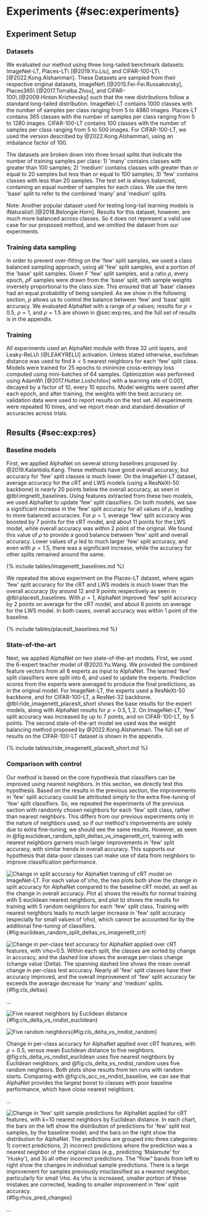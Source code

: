 # Experiments {#sec:experiments}

## Experiment Setup

### Datasets

We evaluated our method using three long-tailed benchmark datasets: ImageNet-LT,
Places-LT\ [@2019.Yu.Liu], and CIFAR-100-LT\ [@2022.Kong.Alshammari]. These
Datasets are sampled from their respective original datasets,
ImageNet\ [@2015.Fei-Fei.Russakovsky], Places365\ [@2017.Torralba.Zhou], and
CIFAR-100\ [@2009.Hinton.Krizhevsky] such that the new distributions follow a
standard long-tailed distribution.  ImageNet-LT contains 1000 classes with the
number of samples per class ranging from 5 to 4980 images. Places-LT contains
365 classes with the number of samples per class ranging from 5 to 1280 images.
CIFAR-100-LT contains 100 classes with the number of samples per class ranging
from 5 to 500 images. For CIFAR-100-LT, we used the version described by
@2022.Kong.Alshammari, using an imbalance factor of 100.

The datasets are broken down into three broad splits that indicate the number of
training samples per class: 1) 'many' contains classes with greater than 100
samples; 2) 'medium' contains classes with greater than or equal to 20 samples
but less than or equal to 100 samples; 3) 'few' contains classes with less than
20 samples. The test set is always balanced, containing an equal number of
samples for each class. We use the term 'base' split to refer to the combined
'many' and 'medium' splits.

Note: Another popular dataset used for testing long-tail learning models is
iNaturalist\ [@2018.Belongie.Horn]. Results for this dataset, however, are much
more balanced across classes. So it does not represent a valid use case for our
proposed method, and we omitted the dataset from our experiments.

### Training data sampling

In order to prevent over-fitting on the 'few' split samples, we used a class
balanced sampling approach, using all 'few' split samples, and a portion of the
'base' split samples. Given $F$ 'few' split samples, and a ratio $\rho$, every
epoch, $\rho F$ samples were drawn from the 'base' split, with sample weights
inversely proportional to the class size. This ensured that all 'base' classes
had an equal probability of being sampled. As we show in the following section,
$\rho$ allows us to control the balance between 'few' and 'base' split accuracy.
We evaluated AlphaNet with a range of $\rho$ values; results for $\rho=0.5$,
$\rho=1$, and $\rho=1.5$ are shown in @sec:exp:res, and the full set of results
is in the appendix.

### Training

All experiments used an AlphaNet module with three 32 unit layers, and
Leaky-ReLU\ [@LEAKYRELU] activation. Unless stated otherwise, euclidean distance
was used to find $k=5$ nearest neighbors for each 'few' split class. Models were
trained for 25 epochs to minimize cross-entropy loss computed using mini-batches
of 64 samples. Optimization was performed using AdamW\ [@2017.Hutter.Loshchilov]
with a learning rate of 0.001, decayed by a factor of 10, every 10 epochs. Model
weights were saved after each epoch, and after training, the weights with the
best accuracy on validation data were used to report results on the test set.
All experiments were repeated 10 times, and we report mean and standard
deviation of accuracies across trials.

## Results {#sec:exp:res}

### Baseline models

First, we applied AlphaNet on several strong baselines proposed by
@2019.Kalantidis.Kang. These methods have good overall accuracy, but accuracy
for 'few' split classes is much lower. On the ImageNet-LT dataset, average
accuracy for the cRT and LWS models (using a ResNeXt-50 backbone) is nearly 20
points below the overall accuracy, as seen in @tbl:imgnetlt_baselines. Using
features extracted from these two models, we used AlphaNet to update 'few' split
classifiers. On both models, we saw a significant increase in the 'few' split
accuracy for all values of $\rho$, leading to more balanced accuracies. For
$\rho = 1$, average 'few' split accuracy was boosted by 7 points for the cRT
model, and about 11 points for the LWS model, while overall accuracy was within
2 point of the original. We found this value of $\rho$ to provide a good balance
between 'few' split and overall accuracy. Lower values of $\rho$ led to much
larger 'few' split accuracy, and even with $\rho = 1.5$, there was a significant
increase, while the accuracy for other splits remained around the same.

{% include tables/imagenetlt_baselines.md %}

We repeated the above experiment on the Places-LT dataset, where again 'few'
split accuracy for the cRT and LWS models is much lower than the overall
accuracy (by around 12 and 9 points respectively as seen in
@tbl:placeslt_baselines. With $\rho = 1$, AlphaNet improved 'few' split accuracy
by 2 points on average for the cRT model, and about 6 points on average for the
LWS model. In both cases, overall accuracy was within 1 point of the baseline.

{% include tables/placeslt_baselines.md %}

### State-of-the-art

Next, we applied AlphaNet on two state-of-the-art models. First, we used the
6-expert teacher model of @2020.Yu.Wang. We provided the combined feature
vectors from all 6 experts as input to AlphaNet. The learned 'few' split
classifiers were split into 6, and used to update the experts. Prediction scores
from the experts were averaged to produce the final predictions, as in the
original model. For ImageNet-LT, the experts used a ResNeXt-50 backbone, and for
CIFAR-100-LT, a ResNet-32 backbone. @tbl:ride_imagenetlt_placeslt_short shows
the base results for the expert models, along with AlphaNet results for $\rho =
0.5, 1, 2$. On ImageNet-LT, 'few' split accuracy was increased by up to 7
points, and on CIFAR-100-LT, by 5 points. The second state-of-the-art model we
used was the weight balancing method proposed by @2022.Kong.Alshammari. The full
set of results on the CIFAR-100-LT dataset is shown in the appendix.

{% include tables/ride_imagenetlt_placeslt_short.md %}

### Comparison with control

Our method is based on the core hypothesis that classifiers can be improved
using nearest neighbors. In this section, we directly test this hypothesis.
Based on the results in the previous section, the improvements in 'few' split
accuracy could be attributed simply to the extra fine-tuning of 'few' split
classifiers. So, we repeated the experiments of the previous section with
randomly chosen neighbors for each 'few' split class, rather than nearest
neighbors. This differs from our previous experiments only in the nature of
neighbors used, so if our method's improvements are solely due to extra
fine-tuning, we should see the same results. However, as seen in
@fig:euclidean_random_split_deltas_vs_imagenetlt_crt, training with nearest
neighbors garners much larger improvements in 'few' split accuracy, with similar
trends in overall accuracy.  This supports our hypothesis that data-poor classes
can make use of data from neighbors to improve classification performance.

![Change in split accuracy for AlphaNet training of cRT model on ImageNet-LT.
For each value of $\rho$, the two plots both show the change in split accuracy
for AlphaNet compared to the baseline cRT model, as well as the change in
overall accuracy. Plot a) shows the results for normal training with 5 euclidean
nearest neighbors, and plot b) shows the results for training with 5 random
neighbors for each 'few' split class. Training with nearest neighbors leads to
much larger increase in 'few' split accuracy (especially for small values of
$\rho$), which cannot be accounted for by the additional fine-tuning of
classifiers.](figures/euclidean_random_split_deltas_vs_rho_imagenetlt_crt){#fig:euclidean_random_split_deltas_vs_imagenetlt_crt}

![Change in per-class test accuracy for AlphaNet applied over cRT features, with
$\rho=0.5$.  Within each split, the classes are sorted by change in accuracy,
and the dashed line shows the average per-class change (change value $\Delta$).
The spanning dashed line shows the mean overall change in per-class test
accuracy. Nearly all 'few' split classes have their accuracy improved, and the
overall improvement of 'few' split accuracy far exceeds the average decrease for
'many' and 'medium'
splits.](figures/cls_deltas_imagenetlt_crt_rho_05){#fig:cls_deltas}

...

<div id="fig:cls_delta_vs_nndist">

![Five nearest neighbors by Euclidean
distance](figures/cls_delta_vs_nndist_imagenetlt_crt_rho_05){#fig:cls_delta_vs_nndist_euclidean}

![Five random
neighbors](figures/cls_delta_vs_nndist_imagenetlt_crt_randomnns_rho_05){#fig:cls_delta_vs_nndist_random}

Change in per-class accuracy for AlphaNet applied over cRT features, with
$\rho=0.5$, versus mean Euclidean distance to five neighbors.
@fig:cls_delta_vs_nndist_euclidean uses five nearest neighbors by Euclidean
neighbors, and @fig:cls_delta_vs_nndist_random uses five random neighbors.  Both
plots show results from ten runs with random starts. Comparing with
@fig:cls_acc_vs_nndist_baseline, we can see that AlphaNet provides the largest
boost to classes with poor baseline performance, which have close nearest
neighbors.
</div>

...

![Change in 'few' split sample predictions for AlphaNet applied for cRT
features, with $k=10$ nearest neighbors by Euclidean distance. In each chart,
the bars on the left show the distribution of predictions for 'few' split test
samples, by the baseline model; and the bars on the right show the distribution
for AlphaNet. The predictions are grouped into three categories: 1) correct
predictions, 2) incorrect predictions where the prediction was a nearest
neighbor of the original class (e.g., predicting 'Malamute' for 'Husky'), and 3)
all other incorrect predictions. The "flow" bands from left to right show the
changes in individual sample predictions. There is a large improvement for
samples previously misclassified as a nearest neighbor, particularly for small
$\rho$. As $\rho$ is increased, smaller portion of these mistakes are corrected,
leading to smaller improvement in 'few' split
accuracy.](figures/rhos_pred_changes_imagenetlt_crt_k_10){#fig:rhos_pred_changes}

...

<!-- ### Relation to nearest neighbors

We tested the effect of $k$, the number of nearest neighbors per 'few' split
class, under both Euclidean and cosine distance. @fig:split_acc_vs_k shows the
per-split and overall accuracy for AlphaNet trained on the cRT model for
ImageNet-LT with $\rho=0.5$, and $k = 1,\dots,10$. Results for other values of
$\rho$ are shown in the appendix. As we can see, both Euclidean and cosine distance
produced similar results, and per-split accuracies plateaued around $k=5$.

![Per-split test accuracy for AlphaNet training of cRT model on ImageNet-LT,
versus the number of nearest neighbors used for each 'few' split class. There is
little change in accuracies beyond $k=5$.](figures/split_acc_vs_k){#fig:split_acc_vs_k} -->

<!-- ![alphas](figures/alphas.pdf){#fig:alphas} -->

<!--
### Analysis of Per-class Accuracies

Let us now take a closer look at the improvements provided by AlphaNet.
@fig:per_class_diffs shows the change in ImageNet-LT per-class accuracy on using
AlphaNet with the cRT model. We can see that nearly all 'few' split classes have
their accuracy significantly increased. Any decrease in accuracy for other
classes is far less in comparison, leading to overall accuracy remaining almost
the same, despite the number of 'few' split classes being much less than the
number of 'base' classes. TODO: should we add the dummy model results here to
show that we can't achieve these results just by predicting 'few' split classes
more often?

![Change in per-class accuracy for AlphaNet applied on cRT model. Each
colored segment is a different split, ordered 'many', 'medium', and
'few' left to right. The dotted line shows the average change in
per-class accuracy. We see that AlphaNet significantly improves the
accuracy of 'few' split classes, while the overall change is close to
0.](figures/imagenetlt_resnext50_crt_delta_accs){#fig:per_class_diffs}

### Analysis on Rebalanced Accuracies

As we have seen, models on long-tail datasets suffer from accuracies themselves
showing a long-tail distribution, and class accuracy being inversely
proportional to the number of samples from the class. In @fig:trade_off, we show
that AlphaNet directly addresses this issue, and reduces the inverse relation
between samples and accuracy. Furthermore, this reduction can be controlled by
the parameter $\rho$. Larger values of $\rho$ lead to less dependence of
accuracy on data, leading to more balanced accuracies across classes.

![Linear regression of class accuracy versus log of class samples. Each
line represents a different value of $\rho$, and the shaded bands are
bootstrapped confidence intervals from 10 independent
runs.](figures/imagenetlt_resnext50_crt_acc_vs_samples){#fig:trade_off}
-->
